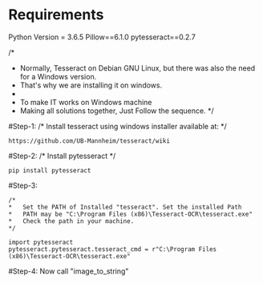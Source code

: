 # Requirements

Python Version = 3.6.5
Pillow==6.1.0
pytesseract==0.2.7



/*
*	Normally, Tesseract on Debian GNU Linux, but there was also the need for a Windows version. 
*	That's why we are installing it on windows.
*
*	To make IT works on Windows machine
*	Making all solutions together, Just Follow the sequence.
*/


#Step-1: 
	/* Install tesseract using windows installer available at:  */
	
	https://github.com/UB-Mannheim/tesseract/wiki

#Step-2:
	/* Install pytesseract */
	
	pip install pytesseract

#Step-3:
	
	/*
	*	Set the PATH of Installed "tesseract". Set the installed Path
	*	PATH may be "C:\Program Files (x86)\Tesseract-OCR\tesseract.exe"
	*	Check the path in your machine.
	*/

	import pytesseract
	pytesseract.pytesseract.tesseract_cmd = r"C:\Program Files (x86)\Tesseract-OCR\tesseract.exe" 

#Step-4:
	Now call "image_to_string"


